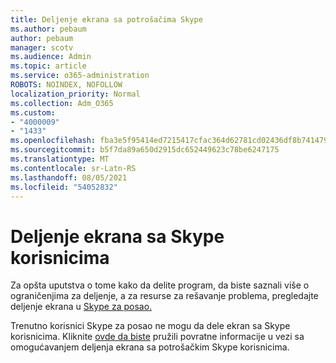 ```yaml
---
title: Deljenje ekrana sa potrošačima Skype
ms.author: pebaum
author: pebaum
manager: scotv
ms.audience: Admin
ms.topic: article
ms.service: o365-administration
ROBOTS: NOINDEX, NOFOLLOW
localization_priority: Normal
ms.collection: Adm_O365
ms.custom:
- "4000009"
- "1433"
ms.openlocfilehash: fba3e5f95414ed7215417cfac364d62781cd02436df8b741479d136a606df757
ms.sourcegitcommit: b5f7da89a650d2915dc652449623c78be6247175
ms.translationtype: MT
ms.contentlocale: sr-Latn-RS
ms.lasthandoff: 08/05/2021
ms.locfileid: "54052832"
---
```

# <a name="screen-sharing-with-skype-consumer-users"></a>Deljenje ekrana sa Skype korisnicima

Za opšta uputstva o tome kako da delite program, da biste saznali više o ograničenjima za deljenje, a za resurse za rešavanje problema, pregledajte deljenje ekrana u [Skype za posao.](https://support.microsoft.com/office/share-and-present-content-from-skype-meetings-app-skype-for-business-web-app-234b0c06-a88d-4707-904c-4fd6c571fc01)  

Trenutno korisnici Skype za posao ne mogu da dele ekran sa Skype korisnicima. Kliknite [ovde da biste](https://www.skypefeedback.com/forums/299913-generally-available/suggestions/12335259-enable-screen-sharing-to-consumer-skype-users) pružili povratne informacije u vezi sa omogućavanjem deljenja ekrana sa potrošačkim Skype korisnicima. 